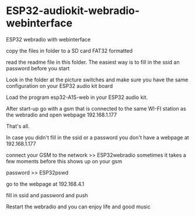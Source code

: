 # ESP32-audiokit-webradio-webinterface
ESP32 webradio with webinterface


copy the files in folder <SD card files> to a SD card FAT32 formatted

read the readme file in this folder. The easiest way is to fill in the ssid an password before you start

Look in the folder <Pictures> at the picture switches and make sure you have the same configuration on your ESP32 audio kit board

Load the program esp32-A1S-web in your ESP32 audio kit.

After start-up go with a gsm that is connected to the same WI-FI station as the webradio and open webpage 192.168.1.177

That's all.


In case you didn't fill in the ssid or a password you don't have a webpage at 192.168.1.177

connect your GSM to the network >>  ESP32webradio   sometimes it takes a few moments before this shows up on your gsm

password >>  ESP32pswd

go to the webpage at 192.168.4.1

fill in ssid and password and push <bevestig>

Restart the webradio and you can enjoy life and good music


